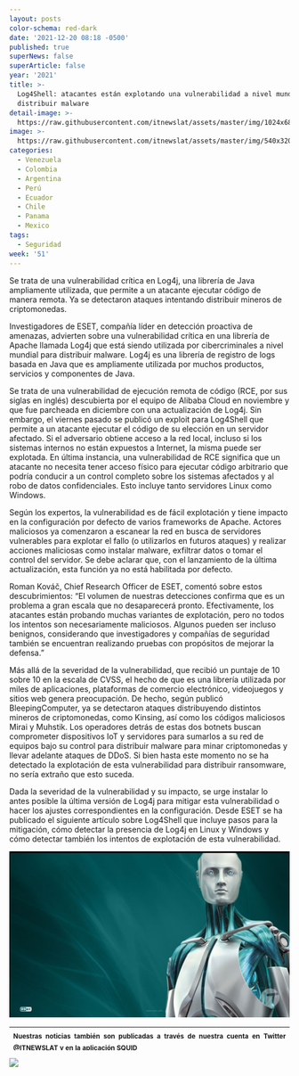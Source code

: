 ```yaml
---
layout: posts
color-schema: red-dark
date: '2021-12-20 08:18 -0500'
published: true
superNews: false
superArticle: false
year: '2021'
title: >-
  Log4Shell: atacantes están explotando una vulnerabilidad a nivel mundial para
  distribuir malware
detail-image: >-
  https://raw.githubusercontent.com/itnewslat/assets/master/img/1024x680/eset-g.jpg
image: >-
  https://raw.githubusercontent.com/itnewslat/assets/master/img/540x320/eset-p.jpg
categories:
  - Venezuela
  - Colombia
  - Argentina
  - Perú
  - Ecuador
  - Chile
  - Panama
  - Mexico
tags:
  - Seguridad
week: '51'
---
```

Se trata de una vulnerabilidad crítica en Log4j, una librería de Java ampliamente utilizada, que permite a un atacante ejecutar código de manera remota. Ya se detectaron ataques intentando distribuir mineros de criptomonedas.

Investigadores de ESET, compañía líder en detección proactiva de amenazas, advierten sobre una vulnerabilidad crítica en una librería de Apache llamada Log4j que está siendo utilizada por cibercriminales a nivel mundial para distribuir malware. Log4j es una librería de registro de logs basada en Java que es ampliamente utilizada por muchos productos, servicios y componentes de Java.

Se trata de una vulnerabilidad de ejecución remota de código (RCE, por sus siglas en inglés) descubierta por el equipo de Alibaba Cloud en noviembre y que fue parcheada en diciembre con una actualización de Log4j. Sin embargo, el viernes pasado se publicó un exploit para Log4Shell que permite a un atacante ejecutar el código de su elección en un servidor afectado. Si el adversario obtiene acceso a la red local, incluso si los sistemas internos no están expuestos a Internet, la misma puede ser explotada. En última instancia, una vulnerabilidad de RCE significa que un atacante no necesita tener acceso físico para ejecutar código arbitrario que podría conducir a un control completo sobre los sistemas afectados y al robo de datos confidenciales. Esto incluye tanto servidores Linux como Windows.

Según los expertos, la vulnerabilidad es de fácil explotación y tiene impacto en la configuración por defecto de varios frameworks de Apache. Actores maliciosos ya comenzaron a escanear la red en busca de servidores vulnerables para explotar el fallo (o utilizarlos en futuros ataques) y realizar acciones maliciosas como instalar malware, exfiltrar datos o tomar el control del servidor. Se debe aclarar que, con el lanzamiento de la última actualización, esta función ya no está habilitada por defecto.

Roman Kováč, Chief Research Officer de ESET, comentó sobre estos descubrimientos: “El volumen de nuestras detecciones confirma que es un problema a gran escala que no desaparecerá pronto. Efectivamente, los atacantes están probando muchas variantes de explotación, pero no todos los intentos son necesariamente maliciosos. Algunos pueden ser incluso benignos, considerando que investigadores y compañías de seguridad también se encuentran realizando pruebas con propósitos de mejorar la defensa.”

Más allá de la severidad de la vulnerabilidad, que recibió un puntaje de 10 sobre 10 en la escala de CVSS, el hecho de que es una librería utilizada por miles de aplicaciones, plataformas de comercio electrónico, videojuegos y sitios web genera preocupación. De hecho, según publicó BleepingComputer, ya se detectaron ataques distribuyendo distintos mineros de criptomonedas, como Kinsing, así como los códigos maliciosos Mirai y Muhstik. Los operadores detrás de estas dos botnets buscan comprometer dispositivos IoT y servidores para sumarlos a su red de equipos bajo su control para distribuir malware para minar criptomonedas y llevar adelante ataques de DDoS. Si bien hasta este momento no se ha detectado la explotación de esta vulnerabilidad para distribuir ransomware, no sería extraño que esto suceda.

Dada la severidad de la vulnerabilidad y su impacto, se urge instalar lo antes posible la última versión de Log4j para mitigar esta vulnerabilidad o hacer los ajustes correspondientes en la configuración. Desde ESET se ha publicado el siguiente artículo sobre Log4Shell que incluye pasos para la mitigación, cómo detectar la presencia de Log4j en Linux y Windows y cómo detectar también los intentos de explotación de esta vulnerabilidad.

![](https://raw.githubusercontent.com/itnewslat/assets/master/img/540x320/eset-p.jpg)


<table style="height: 42px;" width="569">
<tbody>
<tr>
<td style="text-align: justify;"><sub><strong>Nuestras noticias también son publicadas a través de nuestra cuenta en Twitter <a href="https://twitter.com/itnewslat?lang=es">@ITNEWSLAT</a> y en la aplicación <a href="https://squidapp.co/en/">SQUID</a></strong></sub></td>
</tr>
</tbody>
</table>

<img src="https://tracker.metricool.com/c3po.jpg?hash=56f88a41e39ab42c063cc51676587a04"/>